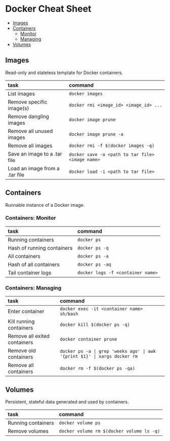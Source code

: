 Docker Cheat Sheet
===============

* [Images](#user-content-images)
* [Containers](#user-content-containers)
  * [Monitor](#user-content-containers-monitor)
  * [Managing](#user-content-containers-managing)
* [Volumes](#user-content-volumes)


## Images
Read-only and stateless template for Docker containers.


| task | command |
|:-----|:-----|
| List images | `docker images` |
| Remove specific image(s) | `docker rmi <image_id> <image_id> ...` |
| Remove dangling images | `docker image prune` |
| Remove all unused images | `docker image prune -a` |
| Remove all images | `docker rmi -f $(docker images -q)` |
| Save an image to a .tar file| `docker save -o <path to tar file> <image name>` |
| Load an image from a .tar file| `docker load -i <path to tar file>` |


## Containers
Runnable instance of a Docker image.


### Containers: Monitor

| task | command |
|:-----|:--------|
| Running containers | `docker ps` |
| Hash of running containers | `docker ps -q` |
| All containers | `docker ps -a` |
| Hash of all containers | `docker ps -aq` |
| Tail container logs | `docker logs -f <container name>` |


### Containers: Managing

| task | command |
|:-----|:--------|
| Enter container | `docker exec -it <container name> sh/bash` |
| Kill running containers | `docker kill $(docker ps -q)` |
| Remove all exited containers | `docker container prune` |
| Remove old containers | `docker ps -a \| grep 'weeks ago' \| awk '{print $1}' \| xargs docker rm` |
| Remove all containers	 | `docker rm -f $(docker ps -qa)` |


## Volumes
Persistent, stateful data generated and used by containers.

| task | command |
|:-----|:--------|
| Running containers | `docker volume ps` |
| Remove volumes | `docker volume rm $(docker volume ls -q)` |
